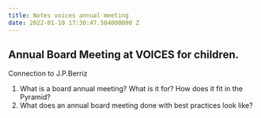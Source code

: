 ```yaml
---
title: Notes voices annual meeting
date: 2022-01-10 17:30:47.504000000 Z
---
```


## Annual Board Meeting at VOICES for children.

Connection to J.P.Berriz

1. What is a board annual meeting? What is it for? How does it fit in the Pyramid?
2. What does an annual board meeting done with best practices look like?



